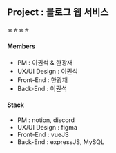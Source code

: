 ## Project : 블로그 웹 서비스
ㅎㅎㅎㅎ
#### Members
- PM : 이권석 & 한광재
- UX/UI Design : 이권석
- Front-End : 한광재
- Back-End : 이권석

#### Stack
- PM : notion, discord
- UX/UI Design : figma
- Front-End : vueJS
- Back-End : expressJS, MySQL